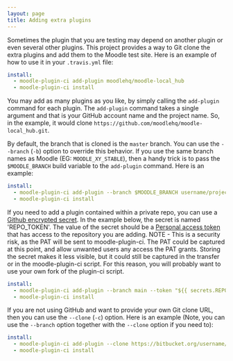 ```yaml
---
layout: page
title: Adding extra plugins
---
```


Sometimes the plugin that you are testing may depend on another plugin or even several other plugins.  This project
provides a way to Git clone the extra plugins and add them to the Moodle test site. Here is an example of how to use
it in your `.travis.yml` file:

```yaml
install:
  - moodle-plugin-ci add-plugin moodlehq/moodle-local_hub
  - moodle-plugin-ci install
```

You may add as many plugins as you like, by simply calling the `add-plugin` command for each plugin.  The `add-plugin`
command takes a single argument and that is your GitHub account name and the project name.  So, in the example, it
would clone `https://github.com/moodlehq/moodle-local_hub.git`.

By default, the branch that is cloned is the `master` branch.  You can use the `--branch` (`-b`) option to override
this behavior.  If you use the same branch names as Moodle (EG: `MOODLE_XY_STABLE`), then a handy trick is to pass
the `$MOODLE_BRANCH` build variable to the `add-plugin` command.  Here is an example:

```yaml
install:
  - moodle-plugin-ci add-plugin --branch $MOODLE_BRANCH username/project
  - moodle-plugin-ci install
```

If you need to add a plugin contained within a private repo, you can use a [Github encrypted secret](https://docs.github.com/en/actions/reference/encrypted-secrets).
In the example below, the secret is named 'REPO_TOKEN'. The value of the secret should be a [Personal access token](https://docs.github.com/en/github/authenticating-to-github/keeping-your-account-and-data-secure/creating-a-personal-access-token)
that has access to the repository you are adding.
NOTE - This is a security risk, as the PAT will be sent to moodle-plugin-ci. The PAT could be captured at this point, and allow
unwanted users any access the PAT grants. Storing the secret makes it less visible, but it could still be captured in the transfer
or in the moodle-plugin-ci script. For this reason, you will probably want to use your own fork of the plugin-ci script.

```yaml
install:
  - moodle-plugin-ci add-plugin --branch main --token "${{ secrets.REPO_TOKEN }}" username/project
  - moodle-plugin-ci install
```

If you are not using GitHub and want to provide your own Git clone URL, then you can use the `--clone` (`-c`) option.
Here is an example (Note, you can use the `--branch` option together with the `--clone` option if you need to):

```yaml
install:
  - moodle-plugin-ci add-plugin --clone https://bitbucket.org/username/project.git
  - moodle-plugin-ci install
```
